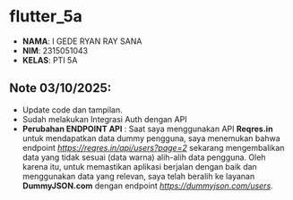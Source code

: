 # flutter_5a

- **NAMA**: I GEDE RYAN RAY SANA
- **NIM**: 2315051043
- **KELAS**: PTI 5A

## Note 03/10/2025:
- Update code dan tampilan.
- Sudah melakukan Integrasi Auth dengan API
- **Perubahan ENDPOINT API** : Saat saya menggunakan API **Reqres.in** untuk mendapatkan data dummy pengguna, saya menemukan bahwa endpoint *https://reqres.in/api/users?page=2* sekarang mengembalikan data yang tidak sesuai (data warna) alih-alih data pengguna. Oleh karena itu, untuk memastikan aplikasi berjalan dengan baik dan menggunakan data yang relevan, saya telah beralih ke layanan **DummyJSON.com** dengan endpoint *https://dummyjson.com/users*.